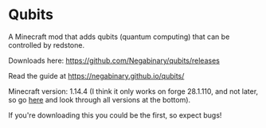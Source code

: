 # Qubits

A Minecraft mod that adds qubits (quantum computing) that can be controlled by redstone.

Downloads here: https://github.com/Negabinary/qubits/releases

Read the guide at https://negabinary.github.io/qubits/

Minecraft version: 1.14.4 (I think it only works on forge 28.1.110, and not later, so go [here](https://files.minecraftforge.net/net/minecraftforge/forge/index_1.14.4.html) and look through all versions at the bottom).

If you're downloading this you could be the first, so expect bugs!
